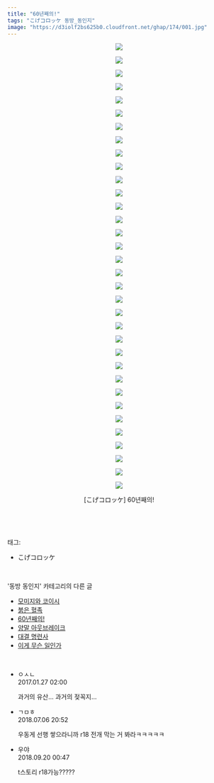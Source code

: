 ```yaml
---
title: "60년째의!"
tags: "こげコロッケ 동방_동인지"
image: "https://d3iolf2bs625b0.cloudfront.net/ghap/174/001.jpg"
---
```

<div class="article">
<p style="text-align: center; clear: none; float: none;"><img src="{{ site.imgserver3 }}/ghap/174/001.jpg"/></p>
<p style="text-align: center; clear: none; float: none;"><img src="{{ site.imgserver3 }}/ghap/174/002.jpg"/></p>
<p style="text-align: center; clear: none; float: none;"><img src="{{ site.imgserver3 }}/ghap/174/003.jpg"/></p>
<p style="text-align: center; clear: none; float: none;"><img src="{{ site.imgserver3 }}/ghap/174/004.jpg"/></p>
<p style="text-align: center; clear: none; float: none;"><img src="{{ site.imgserver3 }}/ghap/174/005.jpg"/></p>
<p style="text-align: center; clear: none; float: none;"><img src="{{ site.imgserver3 }}/ghap/174/006.jpg"/></p>
<p style="text-align: center; clear: none; float: none;"><img src="{{ site.imgserver3 }}/ghap/174/007.jpg"/></p>
<p style="text-align: center; clear: none; float: none;"><img src="{{ site.imgserver3 }}/ghap/174/008.jpg"/></p>
<p style="text-align: center; clear: none; float: none;"><img src="{{ site.imgserver3 }}/ghap/174/009.jpg"/></p>
<p style="text-align: center; clear: none; float: none;"><img src="{{ site.imgserver3 }}/ghap/174/010.jpg"/></p>
<p style="text-align: center; clear: none; float: none;"><img src="{{ site.imgserver3 }}/ghap/174/011.jpg"/></p>
<p style="text-align: center; clear: none; float: none;"><img src="{{ site.imgserver3 }}/ghap/174/012.jpg"/></p>
<p style="text-align: center; clear: none; float: none;"><img src="{{ site.imgserver3 }}/ghap/174/013.jpg"/></p>
<p style="text-align: center; clear: none; float: none;"><img src="{{ site.imgserver3 }}/ghap/174/014.jpg"/></p>
<p style="text-align: center; clear: none; float: none;"><img src="{{ site.imgserver3 }}/ghap/174/015.jpg"/></p>
<p style="text-align: center; clear: none; float: none;"><img src="{{ site.imgserver3 }}/ghap/174/016.jpg"/></p>
<p style="text-align: center; clear: none; float: none;"><img src="{{ site.imgserver3 }}/ghap/174/017.jpg"/></p>
<p style="text-align: center; clear: none; float: none;"><img src="{{ site.imgserver3 }}/ghap/174/018.jpg"/></p>
<p style="text-align: center; clear: none; float: none;"><img src="{{ site.imgserver3 }}/ghap/174/019.jpg"/></p>
<p style="text-align: center; clear: none; float: none;"><img src="{{ site.imgserver3 }}/ghap/174/020.jpg"/></p>
<p style="text-align: center; clear: none; float: none;"><img src="{{ site.imgserver3 }}/ghap/174/021.jpg"/></p>
<p style="text-align: center; clear: none; float: none;"><img src="{{ site.imgserver3 }}/ghap/174/022.jpg"/></p>
<p style="text-align: center; clear: none; float: none;"><img src="{{ site.imgserver3 }}/ghap/174/023.jpg"/></p>
<p style="text-align: center; clear: none; float: none;"><img src="{{ site.imgserver3 }}/ghap/174/024.jpg"/></p>
<p style="text-align: center; clear: none; float: none;"><img src="{{ site.imgserver3 }}/ghap/174/025.jpg"/></p>
<p style="text-align: center; clear: none; float: none;"><img src="{{ site.imgserver3 }}/ghap/174/026.jpg"/></p>
<p style="text-align: center; clear: none; float: none;"><img src="{{ site.imgserver3 }}/ghap/174/027.jpg"/></p>
<p style="text-align: center; clear: none; float: none;"><img src="{{ site.imgserver3 }}/ghap/174/028.jpg"/></p>
<p style="text-align: center; clear: none; float: none;"><img src="{{ site.imgserver3 }}/ghap/174/029.jpg"/></p>
<p style="text-align: center; clear: none; float: none;"><img src="{{ site.imgserver3 }}/ghap/174/030.jpg"/></p>
<p style="text-align: center; clear: none; float: none;"><img src="{{ site.imgserver3 }}/ghap/174/031.jpg"/></p>
<p style="text-align: center; clear: none; float: none;"><img src="{{ site.imgserver3 }}/ghap/174/032.jpg"/></p>
<p style="text-align: center; clear: none; float: none;"><img src="{{ site.imgserver3 }}/ghap/174/033.jpg"/></p>
<p style="text-align: center; clear: none; float: none;"><img src="{{ site.imgserver3 }}/ghap/174/034.jpg"/></p>
<p style="text-align: center; clear: none; float: none;">[こげコロッケ] 60년째의!</p>
<p><br/></p>
</div><br/>
<div class="tagTrail">
<p>태그: </p>
<ul>
<li>こげコロッケ</li>
</ul>
</div><br/>
<div class="another">
<p>'동방 동인지' 카테고리의 다른 글</p>
<ul>
<li><a href="/ghap_176">모미지와 코이시</a></li>
<li><a href="/ghap_175">붉은 혈족</a></li>
<li><a href="/ghap_174">60년째의!</a></li>
<li><a href="/ghap_173">양말 아웃브레이크</a></li>
<li><a href="/ghap_172">대결 명련사</a></li>
<li><a href="/ghap_171">이게 무슨 일인가</a></li>
</ul>
</div><br/>
<div class="cb_module cb_fluid">
<div class="cb_wrt cb_profile">
<div class="comment">
<ul>
<li class="cb_thumb_off" id="comment14901254">
<div class="cb_comment_area">
<div class="cb_info_area">
<div class="cb_section">
<span class="cb_nick_name">ㅇㅅㄴ</span>
</div>
<div class="cb_section">
<span class="cb_date">2017.01.27 02:00 </span>
</div>
</div>
<div class="cb_dsc_comment">
<p class="cb_dsc">
											과거의 유산... 과거의 젖꼭지... 
										</p>
</div>
</div></li>
<li class="cb_thumb_off" id="comment15281651">
<div class="cb_comment_area">
<div class="cb_info_area">
<div class="cb_section">
<span class="cb_nick_name">ㄱㅁㅎ</span>
</div>
<div class="cb_section">
<span class="cb_date">2018.07.06 20:52 </span>
</div>
</div>
<div class="cb_dsc_comment">
<p class="cb_dsc">
											우동게 선행 쌓으라니까 r18 전개 막는 거 봐라ㅋㅋㅋㅋㅋ
										</p>
</div>
</div></li>
<li class="cb_thumb_off" id="comment15336141">
<div class="cb_comment_area">
<div class="cb_info_area">
<div class="cb_section">
<span class="cb_nick_name">우야</span>
</div>
<div class="cb_section">
<span class="cb_date">2018.09.20 00:47 </span>
</div>
</div>
<div class="cb_dsc_comment">
<p class="cb_dsc">
											t스토리 r18가능?????
										</p>
</div>
</div></li>
</ul>
</div>
</div><!-- commentList close -->
</div><br/>
